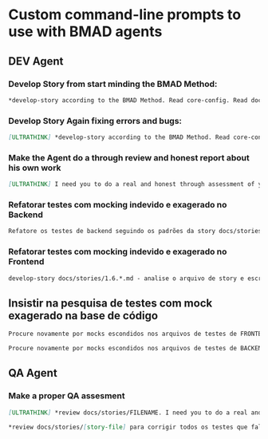 # Custom command-line prompts to use with BMAD agents

## DEV Agent
### Develop Story from start minding the BMAD Method:

```markdown
*develop-story according to the BMAD Method. Read core-config. Read docs/architecture/index.md and then read all needed docs/architecture/*.md. If your are coding Frontend, read every UI/UX file in docs/architecture. Spawn 2 agents in parallel to speed it up.
``` 

### Develop Story Again fixing errors and bugs:

```markdown
[ULTRATHINK] *develop-story according to the BMAD Method. Read core-config. Read docs/architecture/index.md and then all needed docs/architecture/*.md. Spawn 2 agents in parallel. And fix all the the remaning issues of docs/stories/STORY-FILENAME
``` 

### Make the Agent do a through review and honest report about his own work

```markdown
[ULTRATHINK] I need you to do a real and honest through assessment of your work in this last story you developed. Do all the checking, testing and step-by-step reading. Don't assume anything, test and prove it. Be very true about it and then fix the report section of the story file.
```

### Refatorar testes com mocking indevido e exagerado no Backend

```markdown
Refatore os testes de backend seguindo os padrões da story docs/stories/1.1.project-setup-and-development-environment.md - remova mocks de business logic e mantenha apenas mocks de external dependencies. Use AGENTS em paralelo para acelerar o processo.
```

### Refatorar testes com mocking indevido e exagerado no Frontend

```markdown
develop-story docs/stories/1.6.*.md - analise o arquivo de story e escreva APENAS os testes de FRONTEND que lá estão descritos. Não faça mock de código, faça mock apenas quando ESTRITAMENTE NECESSÁRIO e apenas de API EXTERNA. Leia core-config.yaml e os arquivos necessários em docs/architecture/*.md incluindo todos os arquivos de UI, UX e testing standards.
```

## Insistir na pesquisa de testes com mock exagerado na base de código
```markdown
Procure novamente por mocks escondidos nos arquivos de testes de FRONTEND que vao contra as diretrizes no CLAUDE.md
```

```markdown
Procure novamente por mocks escondidos nos arquivos de testes de BACKEND que vao contra as diretrizes no CLAUDE.md
```

## QA Agent

### Make a proper QA assesment

```markdown
[ULTRATHINK] *review docs/stories/FILENAME. I need you to do a real and honest through assessment of the DEV Agent's work in this story. Do all the checking, testing and step-by-step reading. Don't assume anything, test and prove it. Be very true about it.
```

```markdown
*review docs/stories/[story-file] para corrigir todos os testes que falham no [frontend, backend, quality, database, docker etc] -  ULTRATHINK - use scripts para testes - vença todos os testes - não modifique a documentação - pense e planeje e revise o plano antes de executar correções - lembre-se que o projeto usa DOCKER - para modificar ou escrever testes siga docs/architecture/testing-strategy.md
```
